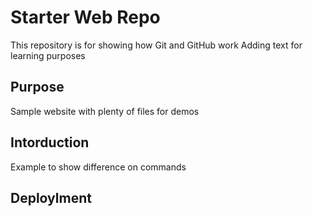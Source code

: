 # Starter Web Repo

This repository is for showing how Git and GitHub work
Adding text for learning purposes

## Purpose

Sample website with plenty of files for demos

## Intorduction

Example to show difference on commands

## Deploylment